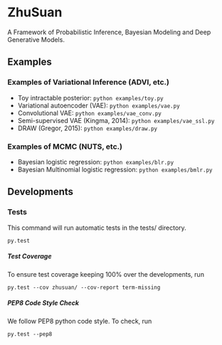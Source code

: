 # ZhuSuan

A Framework of Probabilistic Inference, Bayesian Modeling and Deep Generative Models.

## Examples

### Examples of Variational Inference (ADVI, etc.)
* Toy intractable posterior: `python examples/toy.py`
* Variational autoencoder (VAE): `python examples/vae.py`
* Convolutional VAE: `python examples/vae_conv.py`
* Semi-supervised VAE (Kingma, 2014): `python examples/vae_ssl.py`
* DRAW (Gregor, 2015): `python examples/draw.py` 

### Examples of MCMC (NUTS, etc.)
* Bayesian logistic regression: `python examples/blr.py`
* Bayesian Multinomial logistic regression: `python examples/bmlr.py`

## Developments

### Tests
This command will run automatic tests in the tests/ directory.

`py.test`

##### Test Coverage
To ensure test coverage keeping 100% over the developments, run

`py.test --cov zhusuan/ --cov-report term-missing`

##### PEP8 Code Style Check
We follow PEP8 python code style. To check, run

`py.test --pep8`
